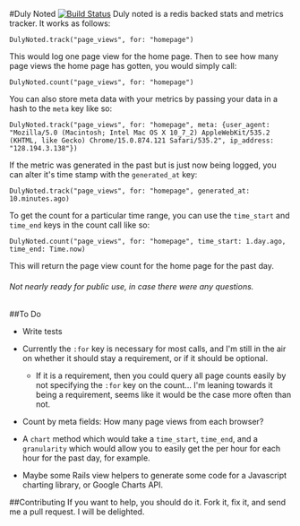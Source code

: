#Duly Noted
[![Build Status](https://secure.travis-ci.org/willcosgrove/duly_noted.png?branch=master)](http://travis-ci.org/willcosgrove/duly_noted)
Duly noted is a redis backed stats and metrics tracker.  It works as follows:

    DulyNoted.track("page_views", for: "homepage")

This would log one page view for the home page.  Then to see how many page views the home page has gotten, you would simply call:

    DulyNoted.count("page_views", for: "homepage")

You can also store meta data with your metrics by passing your data in a hash to the `meta` key like so:

    DulyNoted.track("page_views", for: "homepage", meta: {user_agent: "Mozilla/5.0 (Macintosh; Intel Mac OS X 10_7_2) AppleWebKit/535.2 (KHTML, like Gecko) Chrome/15.0.874.121 Safari/535.2", ip_address: "128.194.3.138"})

If the metric was generated in the past but is just now being logged, you can alter it's time stamp with the `generated_at` key:

    DulyNoted.track("page_views", for: "homepage", generated_at: 10.minutes.ago)

To get the count for a particular time range, you can use the `time_start` and `time_end` keys in the count call like so:

    DulyNoted.count("page_views", for: "homepage", time_start: 1.day.ago, time_end: Time.now)

This will return the page view count for the home page for the past day.

###### Not nearly ready for public use, in case there were any questions.

##To Do
* Write tests

* Currently the `:for` key is necessary for most calls, and I'm still in the air on whether it should stay a requirement, or if it should be optional.

  * If it is a requirement, then you could query all page counts easily by not specifying the `:for` key on the count… I'm leaning towards it being a requirement, seems like it would be the case more often than not.

* Count by meta fields: How many page views from each browser?

* A `chart` method which would take a `time_start`, `time_end`, and a `granularity` which would allow you to easily get the per hour for each hour for the past day, for example.

* Maybe some Rails view helpers to generate some code for a Javascript charting library, or Google Charts API.

##Contributing
If you want to help, you should do it.  Fork it, fix it, and send me a pull request.  I will be delighted.